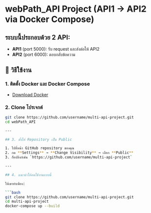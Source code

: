 # webPath_API Project (API1 -> API2 via Docker Compose)

<!-- # webPath_API Project Hello World (Docker Compose) -->

## ระบบนี้ประกอบด้วย 2 API:

- **API1** (port 5000): รับ request และส่งต่อให้ API2
- **API2** (port 6000): ตอบกลับข้อความ

## 🔧 วิธีใช้งาน

### 1. ติดตั้ง Docker และ Docker Compose

- [Download Docker](https://docs.docker.com/get-docker/)

### 2. Clone โปรเจกต์

```bash
git clone https://github.com/username/multi-api-project.git
cd webPath_API

---

## 3. ตั้งให้ Repository เป็น Public

1. ไปที่หน้า GitHub repository ของคุณ
2. กด **Settings** → **Change Visibility** → เลือก **Public**
3. ก็อปลิงก์เช่น `https://github.com/username/multi-api-project`

---

## 4. แนะนำให้คนใช้งานแบบนี้

ให้เขาทำเพียง:

```bash
git clone https://github.com/username/multi-api-project.git
cd multi-api-project
docker-compose up --build
